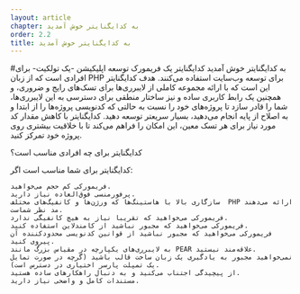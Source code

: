 ```yaml
---
layout: article
chapter: به کدایگنایتر خوش آمدید 
order: 2.2
title: به کدایگنایتر خوش آمدید 
---
```

#به کدایگنایتر خوش آمدید
کدایگنایتر یک فریمورک توسعه اپلیکیشن -یک تولکیت- برای افرادی است که از زبان PHP برای توسعه وب‌سایت استفاده می‌کنند. هدف کدایگنایتر این است که با ارائه مجموعه کاملی از لایبرری‌ها برای تسک‌های رایج و ضروری، و همچنین یک رابط کاربری ساده و نیز ساختار منطقی برای دسترسی به این لایبرری‌ها، شما را قادر سازد تا پروژه‌های خود را نسبت به حالتی که کدنویسی پروژه‌ها را از ابتدا و به اصلاح از پایه انجام می‌دهید، بسیار سریعتر توسعه دهید. کدایگنایتر با کاهش مقدار کد مورد نیاز برای هر تسک معین، این امکان را فراهم می‌کند تا با خلاقیت بیشتری روی پروژه خود تمرکز کنید.

کدایگنایتر برای چه افرادی مناسب است؟

کدایگنایتر برای شما مناسب است اگر:

    فریمورکی کم حجم می‌خواهید.
    پرفورمنسی فوق‌العاده نیاز دارید.
    سازگاری بالا با هاستینگ‌ها که ورژن‌ها و کانفیگ‌های مختلف  PHP ارائه می‌دهند مد نظر شماست.
    فریمورکی می‌خواهید که تقریبا نیاز به هیچ کانفیگی ندارد.
    فریمورکی می‌خواهید که مجبور نباشید از کامندلاین استفاده کنید.
    فریمورکی می‌خواهید که مجبور نباشید از قوانین کدنویسی محدودکننده آن پیروی کنید.
    به لایبرری‌های یکپارچه در مقیاس بزرگ مانند PEAR علاقه‌مند نیستید.
    نمی‌خواهید مجبور به یادگیری یک زبان ساخت قالب باشید (گرچه در صورت تمایل یک تمپلت پارسر اختیاری در دسترس است).
    از پیچیدگی اجتناب می‌کنید و به دنبال راهکارهای ساده هستید.
    مستندات کامل و واضحی نیاز دارید.
